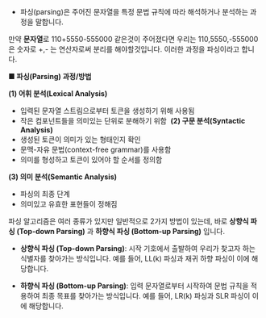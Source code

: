 - 파싱(parsing)은 주어진 문자열을 특정 문법 규칙에 따라 해석하거나 분석하는 과정을 말합니다.

만약 **문자열**로 110+5550-555000 같은것이 주어졌다면 우리는
110,5550,-555000 은 숫자로 +,- 는 연산자로써 분리를 해야할것입니다.
이러한 과정을 파싱이라고 합니다.

**■ 파싱(Parsing) 과정/방법**

**(1) 어휘 분석(Lexical Analysis)**

- 입력된 문자열 스트림으로부터 토큰을 생성하기 위해 사용됨
- 작은 컴포넌트들을 의미있는 단위로 분해하기 위함
​
**(2) 구문 분석(Syntactic Analysis)**
- 생성된 토큰이 의미가 있는 형태인지 확인
- 문맥-자유 문법(context-free grammar)를 사용함
- 의미를 형성하고 토큰이 있어야 할 순서를 정의함

**(3) 의미 분석(Semantic Analysis)**
- 파싱의 최종 단계
- 의미있고 유효한 표현들이 정해짐


파싱 알고리즘은 여러 종류가 있지만 일반적으로 2가지 방법이 있는데,
바로 **상향식 파싱 (Top-down Parsing)** 과 **하향식 파싱 (Bottom-up Parsing)**
입니다.


- **상향식 파싱 (Top-down Parsing)**: 시작 기호에서 출발하여 우리가 찾고자 하는 식별자를 찾아가는 방식입니다. 예를 들어, LL(k) 파싱과 재귀 하향 파싱이 이에 해당합니다.

- **하향식 파싱 (Bottom-up Parsing)**: 입력 문자열로부터 시작하여 문법 규칙을 적용하여 최종 목표를 찾아가는 방식입니다. 예를 들어, LR(k) 파싱과 SLR 파싱이 이에 해당합니다.

